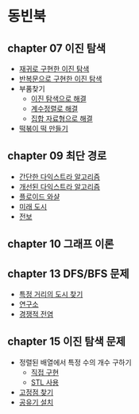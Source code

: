 ﻿# 동빈북

## chapter 07 이진 탐색

- [재귀로 구현한 이진 탐색](./ch07/recursive.cpp)
- [반복문으로 구현한 이진 탐색](./ch07/binary.cpp)
- 부품찾기
  - [이진 탐색으로 해결](./ch07/bupum_1.cpp)
  - [계수정렬로 해결](./ch07/bupum2.cpp)
  - [집합 자료형으로 해결](./ch07/bupum3.cpp)
- [떡볶이 떡 만들기](./ch07/tteok.cpp)

## chapter 09 최단 경로
- [간단한 다익스트라 알고리즘](./ch09/simple_dij.cpp)
- [개선된 다익스트라 알고리즘](./ch09/djk.cpp)
- [플로이드 와샬](./ch09/floyd.cpp)
- [미래 도시](./ch09/future_city.cpp)
- [전보](./ch09/telegram.cpp)

## chapter 10 그래프 이론

## chapter 13 DFS/BFS 문제
- [특정 거리의 도시 찾기](https://www.acmicpc.net/problem/18352)
- [연구소](https://www.acmicpc.net/problem/14502)
- [경쟁적 전염](https://www.acmicpc.net/problem/18405)


## chapter 15 이진 탐색 문제

- 정렬된 배열에서 특정 수의 개수 구하기
  - [직접 구현](./ch15/sort_array_count.cpp)
  - [STL 사용](./ch15/sort_array_count_stl.cpp)
- [고정점 찾기](./ch15/fix_point.cpp)
- [공유기 설치]()